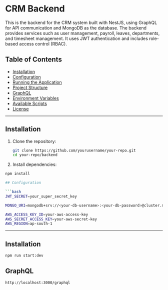# CRM Backend

This is the backend for the CRM system built with NestJS, using GraphQL for API communication and MongoDB as the database. The backend provides services such as user management, payroll, leaves, departments, and timesheet management. It uses JWT authentication and includes role-based access control (RBAC).

## Table of Contents

- [Installation](#installation)
- [Configuration](#configuration)
- [Running the Application](#running-the-application)
- [Project Structure](#project-structure)
- [GraphQL](#graphql)
- [Environment Variables](#environment-variables)
- [Available Scripts](#available-scripts)
- [License](#license)

---

## Installation

1. Clone the repository:

   ```bash
   git clone https://github.com/yourusername/your-repo.git
   cd your-repo/backend

2. Install dependencies:

  ```bash
  npm install

## Configuration

  ```bash 
  JWT_SECRET=your_super_secret_key

  MONGO_URI=mongodb+srv://<your-db-username>:<your-db-password>@cluster.mongodb.net/your-database-name?retryWrites=true&w=majority

  AWS_ACCESS_KEY_ID=your-aws-access-key
  AWS_SECRET_ACCESS_KEY=your-aws-secret-key
  AWS_REGION=ap-south-1
  ```

---

## Installation
```bash
npm run start:dev
```

## GraphQL

```bash
http://localhost:3000/graphql
```
